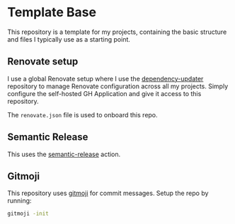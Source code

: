 # Template Base

This repository is a template for my projects, containing the basic structure
and files I typically use as a starting point.

## Renovate setup

I use a global Renovate setup where I use the
[dependency-updater](https://github.com/fredrkl/depencency-updater) repository
to manage Renovate configuration across all my projects. Simply configure the
self-hosted GH Application and give it access to this repository.

The `renovate.json` file is used to onboard this repo.

## Semantic Release

This uses the
[semantic-release](https://github.com/cycjimmy/semantic-release-action) action.

## Gitmoji

This repository uses [gitmoji](https://gitmoji.dev/) for commit messages. Setup
the repo by running:

```bash
gitmoji -init
```
